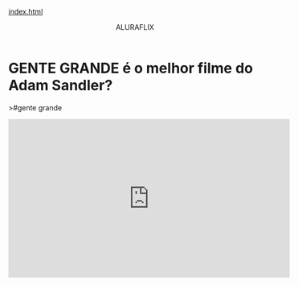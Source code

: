 [index.html](https://github.com/user-attachments/files/22006186/index.html)
<body>

<header>ALURAFLIX</header>


<h1>GENTE GRANDE é o melhor filme do Adam Sandler?</h1>
<p>>#gente grande</p>



<iframe width="560" height="315" src="https://www.youtube.com/embed/1ZPOicR9Y7U?si=H1PeQ6t-OZlKXBDL" title="YouTube video player" frameborder="0" allow="accelerometer; autoplay; clipboard-write; encrypted-media; gyroscope; picture-in-picture; web-share" referrerpolicy="strict-origin-when-cross-origin" allowfullscreen></iframe>





</body>
